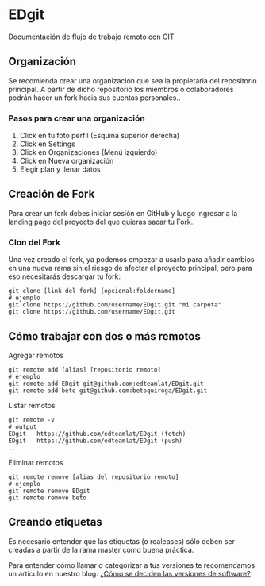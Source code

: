 # EDgit
Documentación de flujo de trabajo remoto con GIT

## Organización

Se recomienda crear una organización que sea la propietaria del repositorio principal. A partir de dicho repositorio los miembros o colaboradores podrán hacer un fork hacia sus cuentas personales..

### Pasos para crear una organización

1. Click en tu foto perfil (Esquina superior derecha)
2. Click en Settings
3. Click en Organizaciones (Menú izquierdo)
4. Click en Nueva organización
5. Elegir plan y llenar datos

## Creación de Fork

Para crear un fork debes iniciar sesión en GitHub y luego ingresar a la landing page del proyecto del que quieras sacar tu Fork..

### Clon del Fork

Una vez creado el fork, ya podemos empezar a usarlo para añadir cambios en una nueva rama sin el riesgo de afectar el proyecto principal, pero para eso necesitarás descargar tu fork:

```
git clone [link del fork] [opcional:foldername]
# ejemplo
git clone https://github.com/username/EDgit.git "mi carpeta"
git clone https://github.com/username/EDgit.git
```

## Cómo trabajar con dos o más remotos

Agregar remotos

```
git remote add [alias] [repositorio remoto]
# ejemplo
git remote add EDgit git@github.com:edteamlat/EDgit.git
git remote add beto git@github.com:betoquiroga/EDgit.git
```

Listar remotos

```
git remote -v
# output
EDgit   https://github.com/edteamlat/EDgit (fetch)
EDgit   https://github.com/edteamlat/EDgit (push)
...
```

Eliminar remotos

```
git remote remove [alias del repositorio remoto]
# ejemplo
git remote remove EDgit
git remote remove beto
```


## Creando etiquetas

Es necesario entender que las etiquetas (o realeases) sólo deben ser creadas a partir de la rama master como buena práctica. 

Para entender cómo llamar o categorizar a tus versiones te recomendamos un artículo en nuestro blog: [¿Cómo se deciden las versiones de software?](https://ed.team/blog/como-se-deciden-las-versiones-del-software)
